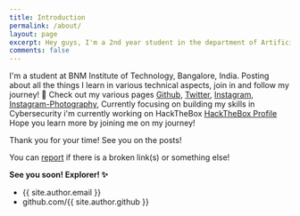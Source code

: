 ```yaml
---
title: Introduction
permalink: /about/
layout: page
excerpt: Hey guys, I'm a 2nd year student in the department of Artificial Intelligence and Machine Learning, posting about my learning and findings on here for all of you to check it out!
comments: false
---
```


I'm a student at BNM Institute of Technology, Bangalore, India. Posting about all the things I learn in various technical aspects, join in and follow my journey! 🎒 Check out my various pages [Github](http://github.com/captainion2119), [Twitter](https://x.com/captainion), [Instagram](https://instagram.com/adithya.2119), [Instagram-Photography](https://instagram.com/voy_with_adi), Currently focusing on building my skills in Cybersecurity i'm currently working on HackTheBox <a href="https://app.hackthebox.com/profile/1997337" target="_blank" rel="noopener">HackTheBox Profile</a> Hope you learn more by joining me on my journey!

Thank you for your time! See you on the posts!

You can [report](http://github.com/captainion2119/ltnoname-blog-netlify/issues/new) if there is a broken link(s) or something else!

**See you soon! Explorer! ✨**

- {{ site.author.email }}
- github.com/{{ site.author.github }}
